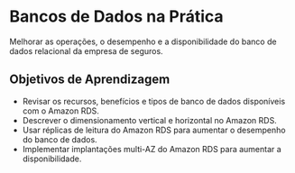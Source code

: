 # Bancos de Dados na Prática

Melhorar as operações, o desempenho e a disponibilidade do banco de dados relacional da empresa de seguros.

## Objetivos de Aprendizagem

- Revisar os recursos, benefícios e tipos de banco de dados disponíveis com o Amazon RDS.
- Descrever o dimensionamento vertical e horizontal no Amazon RDS.
- Usar réplicas de leitura do Amazon RDS para aumentar o desempenho do banco de dados.
- Implementar implantações multi-AZ do Amazon RDS para aumentar a disponibilidade.
